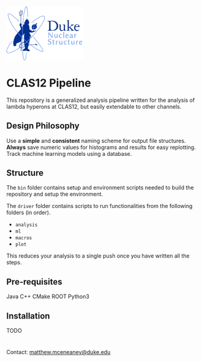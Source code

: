 <img src="figs/vossen_group_logo_2023.jpg" alt="alt text" width="200"/>

# CLAS12 Pipeline
This repository is a generalized analysis pipeline written for the analysis of lambda hyperons at CLAS12, but easily extendable to other channels.

## Design Philosophy
Use a **simple** and **consistent** naming scheme for output file structures.
**Always** save numeric values for histograms and results for easy replotting.
Track machine learning models using a database.

## Structure

The `bin` folder contains setup and environment scripts needed to build the repository and setup the environment.

The `driver` folder contains scripts to run functionalities from the following folders (in order).

* `analysis`
* `ml`
* `macros`
* `plot`

This reduces your analysis to a single push once you have written all the steps.

## Pre-requisites
Java
C++
CMake
ROOT
Python3

## Installation
TODO

#

Contact: matthew.mceneaney@duke.edu
